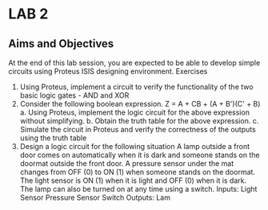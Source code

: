 # LAB 2

## Aims and Objectives
At the end of this lab session, you are expected to be able to develop simple circuits
using Proteus ISIS designing environment.
Exercises
1. Using Proteus, implement a circuit to verify the functionality of the two basic
logic gates - AND and XOR
2. Consider the following boolean expression.
Z = A + CB + (A + B')(C' + B)
a. Using Proteus, implement the logic circuit for the above expression without
simplifying.
b. Obtain the truth table for the above expression.
c. Simulate the circuit in Proteus and verify the correctness of the outputs
using the truth table
3. Design a logic circuit for the following situation
A lamp outside a front door comes on automatically when it is dark and someone
stands on the doormat outside the front door. A pressure sensor under the mat
changes from OFF (0) to ON (1) when someone stands on the doormat. The light
sensor is ON (1) when it is light and OFF (0) when it is dark. The lamp can also be
turned on at any time using a switch.
Inputs: Light Sensor
Pressure Sensor
Switch
Outputs: Lam
